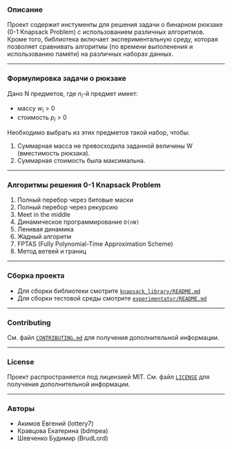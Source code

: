 ### Описание

Проект содержит инстументы для решения задачи о бинарном рюкзаке (0-1 Knapsack Problem) с использованием различных алгоритмов. Кроме того, библиотека включает экспериментальную среду, которая позволяет сравнивать алгоритмы (по времени выполенения и использованию памяти) на различных наборах данных.

---

### Формулировка задачи о рюкзаке

Дано N предметов, где $n_i$-й предмет имеет:
- массу $w_i$ > 0 
- стоимость $p_i$ > 0  

Необходимо выбрать из этих предметов такой набор, чтобы:
1. Суммарная масса не превосходила заданной величины W (вместимость рюкзака).
2. Суммарная стоимость была максимальна.

---

### Алгоритмы решения 0-1 Knapsack Problem

1. Полный перебор через битовые маски  
2. Полный перебор через рекурсию  
3. Meet in the middle  
4. Динамическое программирование `O(nW)`  
5. Ленивая динамика  
6. Жадный алгоритм  
7. FPTAS (Fully Polynomial-Time Approximation Scheme)  
8. Метод ветвей и границ  

---

### Сборка проекта
- Для сборки библиотеки смотрите [`knapsack_library/README.md`](knapsack_library/README.md)
- Для сборки тестовой среды смотрите [`experimentator/README.md`](experimentator/README.md)

---

### Contributing

См. файл [`CONTRIBUTING.md`](CONTRIBUTING.md) для получения дополнительной информации.

---

### License

Проект распространяется под лицензией MIT. См. файл [`LICENSE`](LICENSE) для получения дополнительной информации.

---

### Авторы

- Акимов Евгений (lottery7)
- Кравцова Екатерина (bdmpea)
- Шевченко Будимир (BrudLord)



